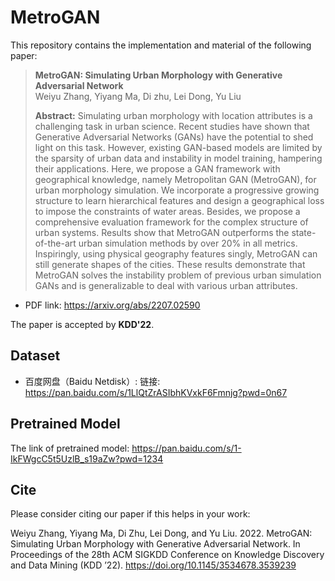 # MetroGAN
This repository contains the implementation and material of the following paper:

>**MetroGAN: Simulating Urban Morphology with Generative Adversarial Network**   
Weiyu Zhang, Yiyang Ma, Di zhu, Lei Dong, Yu Liu  
>  
>**Abstract:** Simulating urban morphology with location attributes is a challenging task in urban science. Recent studies have shown that Generative Adversarial Networks (GANs) have the potential to shed light on this task. However, existing GAN-based models are limited by the sparsity of urban data and instability in model training, hampering their applications. Here, we propose a GAN framework with geographical knowledge, namely Metropolitan GAN (MetroGAN), for urban morphology simulation. We incorporate a progressive growing structure to learn hierarchical features and design a geographical loss to impose the constraints of water areas. Besides, we propose a comprehensive evaluation framework for the complex structure of urban systems. Results show that MetroGAN outperforms the state-of-the-art urban simulation methods by over 20% in all metrics. Inspiringly, using physical geography features singly, MetroGAN can still generate shapes of the cities. These results demonstrate that MetroGAN solves the instability problem of previous urban simulation GANs and is generalizable to deal with various urban attributes.

- PDF link: https://arxiv.org/abs/2207.02590

The paper is accepted by **KDD'22**.
## Dataset
- 百度网盘（Baidu Netdisk）: 
  链接: https://pan.baidu.com/s/1LlQtZrASIbhKVxkF6Fmnjg?pwd=0n67

## Pretrained Model
The link of pretrained model: https://pan.baidu.com/s/1-IkFWgcC5t5UzlB_s19aZw?pwd=1234

## Cite
Please consider citing our paper if this helps in your work:

Weiyu Zhang, Yiyang Ma, Di Zhu, Lei Dong, and Yu Liu. 2022. MetroGAN: Simulating Urban Morphology with Generative Adversarial Network. In Proceedings of the 28th ACM SIGKDD Conference on Knowledge Discovery and Data Mining (KDD ’22). https://doi.org/10.1145/3534678.3539239
